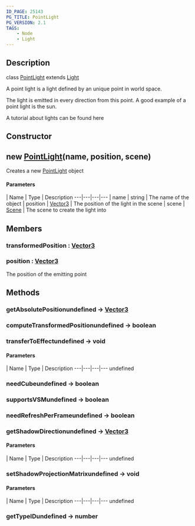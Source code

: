 ```yaml
---
ID_PAGE: 25143
PG_TITLE: PointLight
PG_VERSION: 2.1
TAGS:
    - Node
    - Light
---
```

## Description

class [PointLight](/classes/2.4/PointLight) extends [Light](/classes/2.4/Light)

A point light is a light defined by an unique point in world space.

The light is emitted in every direction from this point. A good example of a point light is the sun.

A tutorial about lights can be found here

## Constructor

## new [PointLight](/classes/2.4/PointLight)(name, position, scene)

Creates a new [PointLight](/classes/2.4/PointLight) object

#### Parameters
 | Name | Type | Description
---|---|---|---
 | name | string |    The name of the object
 | position | [Vector3](/classes/2.4/Vector3) |    The position of the light in the scene
 | scene | [Scene](/classes/2.4/Scene) |    The scene to create the light into
## Members

### transformedPosition : [Vector3](/classes/2.4/Vector3)



### position : [Vector3](/classes/2.4/Vector3)

The position of the emitting point

## Methods

### getAbsolutePositionundefined &rarr; [Vector3](/classes/2.4/Vector3)


### computeTransformedPositionundefined &rarr; boolean


### transferToEffectundefined &rarr; void



#### Parameters
 | Name | Type | Description
---|---|---|---
undefined
### needCubeundefined &rarr; boolean


### supportsVSMundefined &rarr; boolean


### needRefreshPerFrameundefined &rarr; boolean


### getShadowDirectionundefined &rarr; [Vector3](/classes/2.4/Vector3)



#### Parameters
 | Name | Type | Description
---|---|---|---
undefined
### setShadowProjectionMatrixundefined &rarr; void



#### Parameters
 | Name | Type | Description
---|---|---|---
undefined
### getTypeIDundefined &rarr; number


